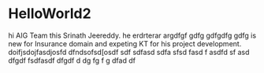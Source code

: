 # HelloWorld2
hi AIG Team this Srinath Jeereddy. he erdrterar argdfgf gdfg  gdfgdfg gdfg  is new for Insurance domain and expeting KT for his project development.
doifjsdojfasdjosfd dfndsofsd[osdf
sdf
sdfasd
sdfa
sfsd
fasd
f
asdfd
sf
asd
dfgdf fsdfasdf    dfgdf d dg fg f g dfad df
